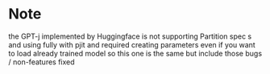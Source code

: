 # Note

the GPT-j implemented by Huggingface is not supporting Partition spec s and using fully with pjit and required creating
parameters even if you want to load already trained model so this one is the same but include those bugs / non-features
fixed